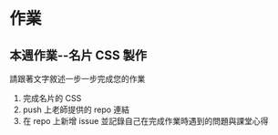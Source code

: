 # 作業

## 本週作業--名片 CSS 製作
請跟著文字敘述一步一步完成您的作業

1. 完成名片的 CSS
2. push 上老師提供的 repo 連結
3. 在 repo 上新增 issue 並記錄自己在完成作業時遇到的問題與課堂心得   
